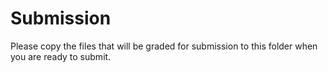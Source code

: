 # Submission
Please copy the files that will be graded for submission to this folder when you are ready to submit. 
